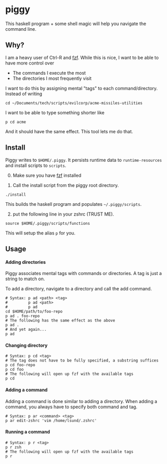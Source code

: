 # piggy

This haskell program + some shell magic will help you navigate the command
line.

## Why?

I am a heavy user of Ctrl-R and [fzf](https://github.com/junegunn/fzf). While
this is nice, I want to be able to have more control over

* The commands I execute the most
* The directories I most frequently visit

I want to do this by assigning mental "tags" to each command/directory. Instead
of writing

```
cd ~/Documents/tech/scripts/evilcorp/acme-missiles-utilities
```

I want to be able to type something shorter like

```
p cd acme
```

And it should have the same effect. This tool lets me do that.

## Install

Piggy writes to `$HOME/.piggy`. It persists runtime data to `runtime-resources`
and install scripts to `scripts`.

0. Make sure you have [fzf](https://github.com/junegunn/fzf) installed

1. Call the install script from the piggy root directory.

```
./install
```

This builds the haskell program and populates `~/.piggy/scripts`.

2. put the following line in your zshrc (TRUST ME).

```
source $HOME/.piggy/scripts/functions
```

This will setup the alias `p` for you.

## Usage

#### Adding directories

Piggy associates mental tags with commands or directories. A tag is just a
string to match on.

To add a directory, navigate to a directory and call the add command.

```
# Syntax: p ad <path> <tag>
#         p ad <path>
#         p ad
cd $HOME/path/to/foo-repo
p ad . foo-repo
# The following has the same effect as the above
p ad .
# And yet again...
p ad
```

#### Changing directory

```
# Syntax: p cd <tag>
# The tag does not have to be fully specified, a substring suffices
p cd foo-repo
p cd foo
# The following will open up fzf with the available tags
p cd
```

#### Adding a command

Adding a command is done similar to adding a directory. When adding a command,
you always have to specify both command and tag.

```
# Syntax: p ar <command> <tag>
p ar edit-zshrc 'vim /home/lsund/.zshrc'
```

#### Running a command

```
# Syntax: p r <tag>
p r zsh
# The following will open up fzf with the available tags
p r
```

